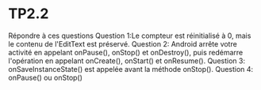 # TP2.2
Répondre à ces questions
Question 1:Le compteur est réinitialisé à 0, mais le contenu de l'EditText est préservé.
Question 2: Android arrête votre activité en appelant onPause(), onStop() et onDestroy(), puis redémarre l'opération en appelant onCreate(), onStart() et onResume().
Question 3: onSaveInstanceState() est appelée avant la méthode onStop().
Question 4: onPause() ou onStop()
